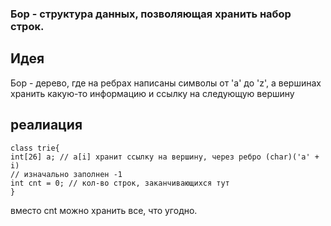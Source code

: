 ### Бор - структура данных, позволяющая хранить набор строк.



## Идея 
Бор - дерево, где на ребрах написаны символы от 'a'  до 'z', а вершинах хранить какую-то информацию и ссылку на следующую вершину


## реалиация

```
class trie{
int[26] a; // a[i] хранит ссылку на вершину, через ребро (char)('a' + i)
// изначально заполнен -1 
int cnt = 0; // кол-во строк, заканчивающихся тут
}
``` 

вместо cnt можно хранить все, что угодно.